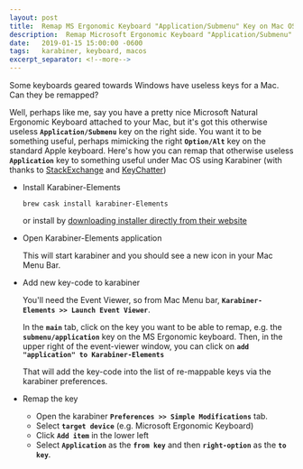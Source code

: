 ```yaml
---
layout: post
title:  Remap MS Ergonomic Keyboard "Application/Submenu" Key on Mac OS X
description:  Remap Microsoft Ergonomic Keyboard "Application/Submenu" Key on Mac OS X
date:   2019-01-15 15:00:00 -0600
tags:   karabiner, keyboard, macos
excerpt_separator: <!--more-->
---
```


Some keyboards geared towards Windows have useless keys for a Mac.  Can they be remapped?
<!--more-->
Well, perhaps like me, say you have a pretty nice Microsoft Natural Ergonomic Keyboard attached to your Mac, but it's got this otherwise useless **`Application/Submenu`** key on the right side.  You want it to be something useful, perhaps mimicking the right **`Option/Alt`** key on the standard Apple keyboard.  Here's how you can remap that otherwise useless **`Application`** key to something useful under Mac OS using Karabiner (with thanks to [StackExchange] and [KeyChatter])

* Install Karabiner-Elements

      brew cask install karabiner-Elements

  or install by [downloading installer directly from their website](https://pqrs.org/osx/karabiner/)

* Open Karabiner-Elements application

   This will start karabiner and you should see a new icon in your Mac Menu Bar.

* Add new key-code to karabiner

  You'll need the Event Viewer, so from Mac Menu bar,
  **`Karabiner-Elements >> Launch Event Viewer`**.

  In the **`main`** tab, click on the key you want to be able to remap, e.g. the **`submenu/application`** key on the MS Ergonomic keyboard.  Then, in the upper right of the event-viewer window, you can click on **`add "application" to Karabiner-Elements`**

  That will add the key-code into the list of re-mappable keys via the karabiner preferences.

* Remap the key

  - Open the karabiner **`Preferences >> Simple Modifications`** tab.
  - Select **`target device`** (e.g. Microsoft Ergonomic Keyboard)
  - Click **`Add item`** in the lower left
  - Select **`Application`** as the **`from key`** and then **`right-option`** as the **`to key`**.

[StackExchange]: https://apple.stackexchange.com/questions/173898/repurposing-menu-button-on-windows-keyboards-used-in-os-x
[KeyChatter]: https://www.keychatter.com/2014/08/04/how-to-remap-keys-in-osx-using-keyremap4macbook-now-karabiner/
